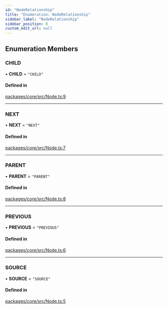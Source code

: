 ```yaml
---
id: "NodeRelationship"
title: "Enumeration: NodeRelationship"
sidebar_label: "NodeRelationship"
sidebar_position: 0
custom_edit_url: null
---
```


## Enumeration Members

### CHILD

• **CHILD** = `"CHILD"`

#### Defined in

[packages/core/src/Node.ts:9](https://github.com/run-llama/LlamaIndexTS/blob/3552de1/packages/core/src/Node.ts#L9)

---

### NEXT

• **NEXT** = `"NEXT"`

#### Defined in

[packages/core/src/Node.ts:7](https://github.com/run-llama/LlamaIndexTS/blob/3552de1/packages/core/src/Node.ts#L7)

---

### PARENT

• **PARENT** = `"PARENT"`

#### Defined in

[packages/core/src/Node.ts:8](https://github.com/run-llama/LlamaIndexTS/blob/3552de1/packages/core/src/Node.ts#L8)

---

### PREVIOUS

• **PREVIOUS** = `"PREVIOUS"`

#### Defined in

[packages/core/src/Node.ts:6](https://github.com/run-llama/LlamaIndexTS/blob/3552de1/packages/core/src/Node.ts#L6)

---

### SOURCE

• **SOURCE** = `"SOURCE"`

#### Defined in

[packages/core/src/Node.ts:5](https://github.com/run-llama/LlamaIndexTS/blob/3552de1/packages/core/src/Node.ts#L5)
